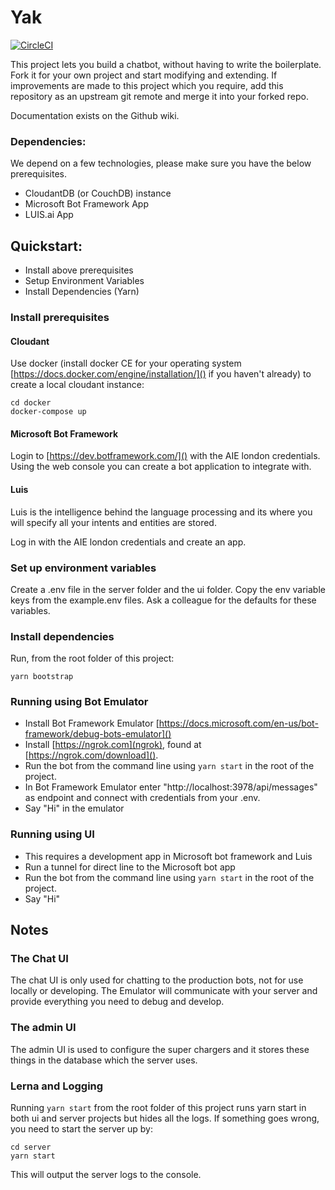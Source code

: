 # Yak

[![CircleCI](https://circleci.com/gh/Capgemini-AIE/yak.svg?style=svg&circle-token=0708550252d95317487062bb62014c79e4eb9ff9)](https://circleci.com/gh/Capgemini-AIE/yak) 

This project lets you build a chatbot, without having to write the boilerplate. Fork it for your own project and start modifying and extending. If improvements are made to this project which you require, add this repository as an upstream git remote and merge it into your forked repo.

Documentation exists on the Github wiki.

### Dependencies:

We depend on a few technologies, please make sure you have the below prerequisites.

  * CloudantDB (or CouchDB) instance
  * Microsoft Bot Framework App
  * LUIS.ai App

## Quickstart:

  * Install above prerequisites
  * Setup Environment Variables
  * Install Dependencies (Yarn)
  
### Install prerequisites

#### Cloudant
Use docker (install docker CE for your operating system [https://docs.docker.com/engine/installation/]() if you haven't already) to create a local cloudant instance:

    cd docker
    docker-compose up

#### Microsoft Bot Framework
Login to [https://dev.botframework.com/]() with the AIE london credentials. Using the web console you can create a bot application to integrate with.

#### Luis
Luis is the intelligence behind the language processing and its where you will specify all your intents and entities are stored.

Log in with the AIE london credentials and create an app.

### Set up environment variables
Create a .env file in the server folder and the ui folder. Copy the env variable keys from the example.env files. Ask a colleague for the defaults for these variables.

### Install dependencies
Run, from the root folder of this project:

    yarn bootstrap

### Running using Bot Emulator

  * Install Bot Framework Emulator [https://docs.microsoft.com/en-us/bot-framework/debug-bots-emulator]()
  * Install [https://ngrok.com](ngrok), found at [https://ngrok.com/download]().
  * Run the bot from the command line using `yarn start` in the root of the project.
  * In Bot Framework Emulator enter "http://localhost:3978/api/messages" as endpoint and connect with credentials from your .env.
  * Say "Hi" in the emulator
  
### Running using UI

  * This requires a development app in Microsoft bot framework and Luis
  * Run a tunnel for direct line to the Microsoft bot app
  * Run the bot from the command line using `yarn start` in the root of the project.
  * Say "Hi"
  
## Notes

### The Chat UI
The chat UI is only used for chatting to the production bots, not for use locally or developing. The Emulator will communicate with your server and provide everything you need to debug and develop.

### The admin UI
The admin UI is used to configure the super chargers and it stores these things in the database which the server uses.

### Lerna and Logging
Running `yarn start` from the root folder of this project runs yarn start in both ui and server projects but hides all the logs. If something goes wrong, you need to start the server up by:

    cd server
    yarn start
    
This will output the server logs to the console.


